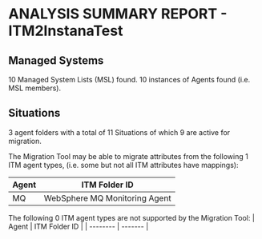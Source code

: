 ANALYSIS SUMMARY REPORT - ITM2InstanaTest
=============================================

Managed Systems
---------------

10 Managed System Lists (MSL) found.
10 instances of Agents found (i.e. MSL members).


Situations
----------

3 agent folders with a total of 11 Situations of which 9 are active for migration.


The Migration Tool may be able to migrate attributes from the following 1 ITM agent types, (i.e. some but not all ITM attributes have mappings):

| Agent | ITM Folder ID |
| -------- | ------- |
| MQ | WebSphere MQ Monitoring Agent| 

The following 0 ITM agent types are not supported by the Migration Tool:
| Agent | ITM Folder ID |
| -------- | ------- |
